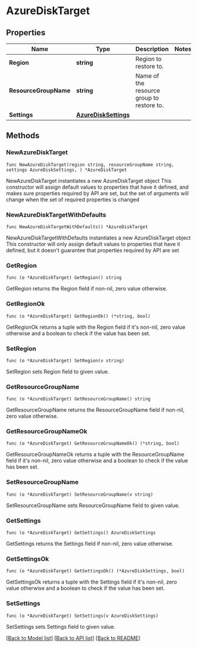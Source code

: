 # AzureDiskTarget

## Properties

Name | Type | Description | Notes
------------ | ------------- | ------------- | -------------
**Region** | **string** | Region to restore to. | 
**ResourceGroupName** | **string** | Name of the resource group to restore to. | 
**Settings** | [**AzureDiskSettings**](AzureDiskSettings.md) |  | 

## Methods

### NewAzureDiskTarget

`func NewAzureDiskTarget(region string, resourceGroupName string, settings AzureDiskSettings, ) *AzureDiskTarget`

NewAzureDiskTarget instantiates a new AzureDiskTarget object
This constructor will assign default values to properties that have it defined,
and makes sure properties required by API are set, but the set of arguments
will change when the set of required properties is changed

### NewAzureDiskTargetWithDefaults

`func NewAzureDiskTargetWithDefaults() *AzureDiskTarget`

NewAzureDiskTargetWithDefaults instantiates a new AzureDiskTarget object
This constructor will only assign default values to properties that have it defined,
but it doesn't guarantee that properties required by API are set

### GetRegion

`func (o *AzureDiskTarget) GetRegion() string`

GetRegion returns the Region field if non-nil, zero value otherwise.

### GetRegionOk

`func (o *AzureDiskTarget) GetRegionOk() (*string, bool)`

GetRegionOk returns a tuple with the Region field if it's non-nil, zero value otherwise
and a boolean to check if the value has been set.

### SetRegion

`func (o *AzureDiskTarget) SetRegion(v string)`

SetRegion sets Region field to given value.


### GetResourceGroupName

`func (o *AzureDiskTarget) GetResourceGroupName() string`

GetResourceGroupName returns the ResourceGroupName field if non-nil, zero value otherwise.

### GetResourceGroupNameOk

`func (o *AzureDiskTarget) GetResourceGroupNameOk() (*string, bool)`

GetResourceGroupNameOk returns a tuple with the ResourceGroupName field if it's non-nil, zero value otherwise
and a boolean to check if the value has been set.

### SetResourceGroupName

`func (o *AzureDiskTarget) SetResourceGroupName(v string)`

SetResourceGroupName sets ResourceGroupName field to given value.


### GetSettings

`func (o *AzureDiskTarget) GetSettings() AzureDiskSettings`

GetSettings returns the Settings field if non-nil, zero value otherwise.

### GetSettingsOk

`func (o *AzureDiskTarget) GetSettingsOk() (*AzureDiskSettings, bool)`

GetSettingsOk returns a tuple with the Settings field if it's non-nil, zero value otherwise
and a boolean to check if the value has been set.

### SetSettings

`func (o *AzureDiskTarget) SetSettings(v AzureDiskSettings)`

SetSettings sets Settings field to given value.



[[Back to Model list]](../README.md#documentation-for-models) [[Back to API list]](../README.md#documentation-for-api-endpoints) [[Back to README]](../README.md)


